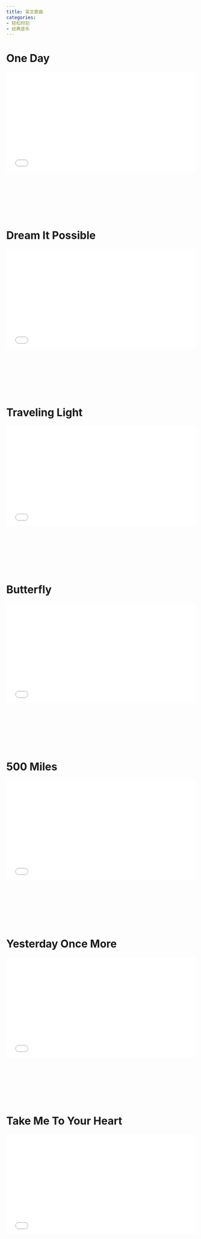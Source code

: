 ```yaml
---
title: 英文歌曲
categories: 
- 轻松时刻
- 经典音乐
---
```


# One Day

<div style="position: relative; width: 100%; height: 0; padding-bottom: 75%;">
<iframe src="//player.bilibili.com/player.html?aid=839721714&bvid=BV1H54y117P2&cid=239714385&page=1&high_quality=1&danmaku=0" scrolling="no" border="0" frameborder="no" framespacing="0" allowfullscreen="true" style="position: absolute; width: 100%; height: 70%; Left: 0; top: 0;"></iframe></div>

# Dream It Possible

<div style="position: relative; width: 100%; height: 0; padding-bottom: 75%;">
<iframe src="//player.bilibili.com/player.html?aid=587312030&bvid=BV1HB4y1P776&cid=316280480&page=1&high_quality=1&danmaku=0" scrolling="no" border="0" frameborder="no" framespacing="0" allowfullscreen="true" style="position: absolute; width: 100%; height: 70%; Left: 0; top: 0;"></iframe></div>

# Traveling Light

<div style="position: relative; width: 100%; height: 0; padding-bottom: 75%;">
<iframe src="//player.bilibili.com/player.html?aid=508686028&bvid=BV1Xu411R7SX&cid=499896358&page=1&high_quality=1&danmaku=0" scrolling="no" border="0" frameborder="no" framespacing="0" allowfullscreen="true" style="position: absolute; width: 100%; height: 70%; Left: 0; top: 0;"></iframe></div>

# Butterfly

<div style="position: relative; width: 100%; height: 0; padding-bottom: 75%;">
<iframe src="//player.bilibili.com/player.html?aid=681430028&bvid=BV1bS4y1G7wX&cid=505625587&page=1&high_quality=1&danmaku=0" scrolling="no" border="0" frameborder="no" framespacing="0" allowfullscreen="true" style="position: absolute; width: 100%; height: 70%; Left: 0; top: 0;"></iframe></div>

# 500 Miles

<div style="position: relative; width: 100%; height: 0; padding-bottom: 75%;">
<iframe src="//player.bilibili.com/player.html?aid=799437249&bvid=BV1Jy4y1a7LY&cid=303952034&page=1&high_quality=1&danmaku=0" scrolling="no" border="0" frameborder="no" framespacing="0" allowfullscreen="true" style="position: absolute; width: 100%; height: 70%; Left: 0; top: 0;"></iframe></div>

# Yesterday Once More

<div style="position: relative; width: 100%; height: 0; padding-bottom: 75%;">
<iframe src="//player.bilibili.com/player.html?aid=247281386&bvid=BV1nv41187vN&cid=315646852&page=1&high_quality=1&danmaku=0" scrolling="no" border="0" frameborder="no" framespacing="0" allowfullscreen="true" style="position: absolute; width: 100%; height: 70%; Left: 0; top: 0;"></iframe></div>

# Take Me To Your Heart

<div style="position: relative; width: 100%; height: 0; padding-bottom: 75%;">
<iframe src="//player.bilibili.com/player.html?aid=337413321&bvid=BV13R4y1W7tY&cid=463613252&page=1&high_quality=1&danmaku=0" scrolling="no" border="0" frameborder="no" framespacing="0" allowfullscreen="true" style="position: absolute; width: 100%; height: 70%; Left: 0; top: 0;"></iframe></div>